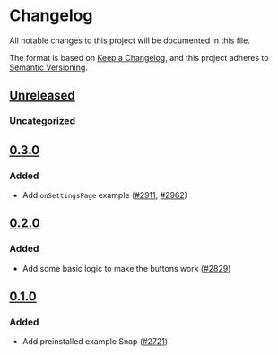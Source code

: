 # Changelog

All notable changes to this project will be documented in this file.

The format is based on [Keep a Changelog](https://keepachangelog.com/en/1.0.0/),
and this project adheres to [Semantic Versioning](https://semver.org/spec/v2.0.0.html).

## [Unreleased]

### Uncategorized

## [0.3.0]

### Added

- Add `onSettingsPage` example ([#2911](https://github.com/MetaMask/snaps/pull/2911), [#2962](https://github.com/MetaMask/snaps/pull/2962))

## [0.2.0]

### Added

- Add some basic logic to make the buttons work ([#2829](https://github.com/MetaMask/snaps/pull/2829))

## [0.1.0]

### Added

- Add preinstalled example Snap ([#2721](https://github.com/MetaMask/snaps/pull/2721))

[Unreleased]: https://github.com/MetaMask/snaps/compare/@metamask/preinstalled-example-snap@0.3.0...HEAD
[0.3.0]: https://github.com/MetaMask/snaps/compare/@metamask/preinstalled-example-snap@0.2.0...@metamask/preinstalled-example-snap@0.3.0
[0.2.0]: https://github.com/MetaMask/snaps/compare/@metamask/preinstalled-example-snap@0.1.0...@metamask/preinstalled-example-snap@0.2.0
[0.1.0]: https://github.com/MetaMask/snaps/releases/tag/@metamask/preinstalled-example-snap@0.1.0
